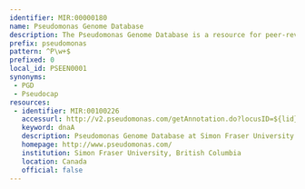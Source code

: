 ```yaml
---
identifier: MIR:00000180
name: Pseudomonas Genome Database
description: The Pseudomonas Genome Database is a resource for peer-reviewed, continually updated annotation for all Pseudomonas species. It includes gene and protein sequence information, as well as regulation and predicted function and annotation.
prefix: pseudomonas
pattern: ^P\w+$
prefixed: 0
local_id: PSEEN0001
synonyms:
 - PGD
 - Pseudocap
resources:
 - identifier: MIR:00100226
   accessurl: http://v2.pseudomonas.com/getAnnotation.do?locusID=${lid}
   keyword: dnaA
   description: Pseudomonas Genome Database at Simon Fraser University
   homepage: http://www.pseudomonas.com/
   institution: Simon Fraser University, British Columbia
   location: Canada
   official: false
---
```

